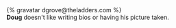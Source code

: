 <div class="profile-container">
  <div class="profile-thumb">
    {% gravatar dgrove@theladders.com %}
  </div>
  <div class="profile-content">
    <strong>Doug</strong> doesn't like writing bios or having his picture taken.
  </div>
</div>
